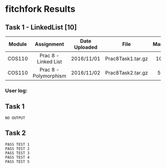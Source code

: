 # fitchfork Results

## Task 1 - LinkedList [10]

| Module 	|      Assignment      	| Date Uploaded 	|        File       	| Mark 	|
|:------:	|:--------------------:	|:-------------:	|:-----------------:	|:----:	|
| COS110 	| Prac 8 - Linked List 	|   2016/11/01  	| Prac8Task1.tar.gz 	|  10  	|
| COS110 	| Prac 8 - Polymorphism	|   2016/11/02  	| Prac8Task2.tar.gz 	|  5  	|

### User log:

## Task 1
```
NO OUTPUT
```

## Task 2
```
PASS TEST 1
PASS TEST 2
PASS TEST 3
PASS TEST 4
PASS TEST 5
```
